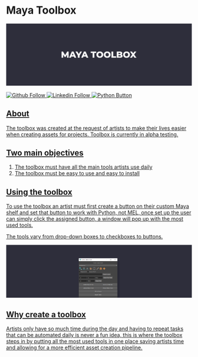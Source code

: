 # Maya Toolbox 

![Readme banner image](./static/toolbox-banner.png)

<a href="https://github.com/KieronJenkins" target="_blank"><img src="https://img.shields.io/badge/GitHub-100000?style=for-the-badge&logo=github&logoColor=white" alt="Github Follow">
<a href="https://uk.linkedin.com/in/kieronjenkins" target="_blank"><img src="https://img.shields.io/badge/LinkedIn-0077B5?style=for-the-badge&logo=linkedin&logoColor=white" alt="Linkedin Follow">
<a href="https://www.python.org/" target="_blank"><img src="https://img.shields.io/badge/Python-3776AB?style=for-the-badge&logo=python&logoColor=white" alt="Python Button">

## About
The toolbox was created at the request of artists to make their lives easier when creating assets for projects. Toolbox is currently in alpha testing.

## Two main objectives
1. The toolbox must have all the main tools artists use daily
2. The toolbox must be easy to use and easy to install

## Using the toolbox
To use the toolbox an artist must first create a button on their custom Maya shelf and set that button to work with Python, not MEL, once set up the user can simply click the assigned button, a window will pop up with the most used tools. 

The tools vary from drop-down boxes to checkboxes to buttons.
  
![Readme banner image](./static/toolbox-pic-banner.png)

## Why create a toolbox
Artists only have so much time during the day and having to repeat tasks that can be automated daily is never a fun idea, this is where the toolbox steps in by putting all the most used tools in one place saving artists time and allowing for a more efficient asset creation pipeline.

